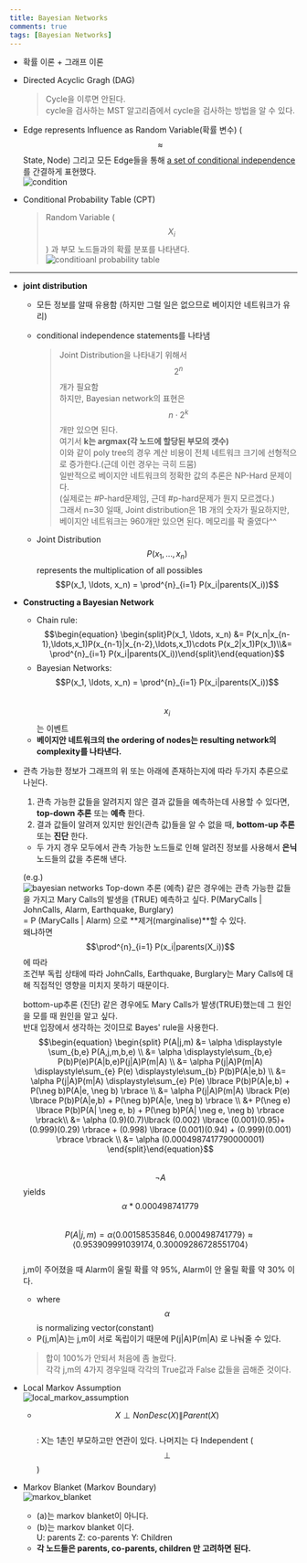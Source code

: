 ```yaml
---
title: Bayesian Networks
comments: true
tags: [Bayesian Networks]
---
```

- 확률 이론 + 그래프 이론
- Directed Acyclic Gragh (DAG)
    > Cycle을 이루면 안된다.    
    > cycle을 검사하는 MST 알고리즘에서 cycle을 검사하는 방법을 알 수 있다.    

- Edge represents Influence as Random Variable(확률 변수) ($$\approx$$ State, Node) 그리고 모든 Edge들을 통해 <U>a set of conditional independence</U> 를 간결하게 표현했다.    
![condition](/assets/img/condition.jpg)

- Conditional Probability Table (CPT)
    > Random Variable ($$X_i$$) 과 부모 노드들과의 확률 분포를 나타낸다.
    ![conditioanl probability table](/assets/img/Conditional_probability_table.png)

-------

- **joint distribution**

    - 모든 정보를 알때 유용함 (하지만 그럴 일은 없으므로 베이지안 네트워크가 유리)
    - conditional independence statements를 나타냄    

        > Joint Distribution을 나타내기 위해서 $$2^n$$개가 필요함     
        > 하지만, Bayesian network의 표현은 $$n\cdot 2^k$$ 개만 있으면 된다.    
        > 여기서 **k는 argmax(각 노드에 할당된 부모의 갯수)**      
        > 이와 같이 poly tree의 경우 계산 비용이 전체 네트워크 크기에 선형적으로 증가한다.(근데 이런 경우는 극히 드뭄)      
        > 일반적으로 베이지안 네트워크의 정확한 값의 추론은 NP-Hard 문제이다.       
        > (실제로는 #P-hard문제임, 근데 #p-hard문제가 뭔지 모르겠다.)       
        그래서 n=30 일때, Joint distribution은 1B 개의 숫자가 필요하지만, 베이지안 네트워크는 960개만 있으면 된다. 메모리를 팍 줄였다^^
    - Joint Distribution $$P(x_1, \ldots, x_n)$$ represents the multiplication of all possibles     
    $$P(x_1, \ldots, x_n) = \prod^{n}_{i=1} P(x_i|parents(X_i))$$    
        
- **Constructing a Bayesian Network**
    - Chain rule:
        $$\begin{equation} \begin{split}P(x_1, \ldots, x_n) &= P(x_n|x_{n-1},\ldots,x_1)P(x_{n-1}|x_{n-2},\ldots,x_1)\cdots P(x_2|x_1)P(x_1)\\&= \prod^{n}_{i=1} P(x_i|parents(X_i))\end{split}\end{equation}$$
    - Bayesian Networks:    
        $$P(x_1, \ldots, x_n) = \prod^{n}_{i=1} P(x_i|parents(X_i))$$    
        $$x_i$$ 는 이벤트
    - **베이지안 네트워크의 the ordering of nodes는 resulting network의 complexity를 나타낸다.**
        
- 관측 가능한 정보가 그래프의 위 또는 아래에 존재하는지에 따라 두가지 추론으로 나뉜다.
    1. 관측 가능한 값들을 알려지지 않은 결과 값들을 예측하는데 사용할 수 있다면, **top-down 추론** 또는 **예측** 한다.
    2. 결과 값들이 알려져 있지만 원인(관측 값)들을 알 수 없을 때, **bottom-up 추론** 또는 **진단** 한다.
    - 두 가지 경우 모두에서 관측 가능한 노드들로 인해 알려진 정보를 사용해서 **은닉** 노드들의 값을 추론해 낸다.    

    (e.g.)    
    ![bayesian networks](/assets/img/bayesian_network.jpg)
    Top-down 추론 (예측) 같은 경우에는 관측 가능한 값들을 가지고 Mary Calls의 발생을 (TRUE) 예측하고 싶다.
    P(MaryCalls | JohnCalls, Alarm, Earthquake, Burglary)    
    = P (MaryCalls | Alarm) 으로 **제거(marginalise)**할 수 있다.     
    왜냐하면 $$\prod^{n}_{i=1} P(x_i|parents(X_i))$$ 에 따라     
    조건부 독립 상태에 따라 JohnCalls, Earthquake, Burglary는 Mary Calls에 대해 직접적인 영향을 미치지 못하기 때문이다.    

    bottom-up추론 (진단) 같은 경우에도 Mary Calls가 발생(TRUE)했는데 그 원인을 모를 때 원인을 알고 싶다.  
    반대 입장에서 생각하는 것이므로 Bayes' rule을 사용한다.
    $$\begin{equation} \begin{split} P(A|j,m) &= \alpha \displaystyle \sum_{b,e} P(A,j,m,b,e) \\ 
    &= \alpha \displaystyle\sum_{b,e} P(b)P(e)P(A|b,e)P(j|A)P(m|A) \\ 
    &= \alpha P(j|A)P(m|A) \displaystyle\sum_{e} P(e) \displaystyle\sum_{b} P(b)P(A|e,b) \\
    &= \alpha P(j|A)P(m|A) \displaystyle\sum_{e} P(e) \lbrace P(b)P(A|e,b) + P(\neg b)P(A|e, \neg b) \rbrace \\
    &= \alpha P(j|A)P(m|A) \lbrack P(e) \lbrace P(b)P(A|e,b) + P(\neg b)P(A|e, \neg b) \rbrace \\
    &+ P(\neg e) \lbrace P(b)P(A| \neg e, b) + P(\neg b)P(A| \neg e, \neg b) \rbrace \rbrack\\
    &= \alpha (0.9)(0.7)\lbrack (0.002) \lbrace (0.001)(0.95)+(0.999)(0.29) \rbrace + (0.998) \lbrace (0.001)(0.94) + (0.999)(0.001) \rbrace \rbrack \\
    &= \alpha (0.0004987417790000001)   
    \end{split}\end{equation}$$     
    $$ \neg A$$  yields  $$\alpha * 0.000498741779$$    
    $$ P(A|j,m) = \alpha \langle 0.00158535846, 0.000498741779 \rangle \approx \langle 0.953909991039174, 0.30009286728551704 \rangle $$    
    j,m이 주어졌을 때 Alarm이 울릴 확률 약 95%, Alarm이 안 울릴 확률 약 30% 이다.       

    * where $$\alpha$$ is normalizing vector(constant)    
    * P(j,m\|A)는 j,m이 서로 독립이기 때문에 P(j\|A)P(m\|A) 로 나눠줄 수 있다.     


    > 합이 100%가 안되서 처음에 좀 놀랐다.      
    > 각각 j,m의 4가지 경우일때 각각의 True값과 False 값들을 곱해준 것이다.
    
    
- Local Markov Assumption    
    ![local_markov_assumption](/assets/img/local_markov_assumption.jpg)
    - $$X \perp NonDesc(X)\|Parent(X)$$     
        : X는 1촌인 부모하고만 연관이 있다. 나머지는 다 Independent ($$\perp$$)
- Markov Blanket (Markov Boundary)      
    ![markov_blanket](/assets/img/markov_blanket.jpg)
    - (a)는 markov blanket이 아니다.
    - (b)는 markov blanket 이다.    
        U: parents Z: co-parents Y: Children
    - **각 노드들은 parents, co-parents, children 만 고려하면 된다.**
